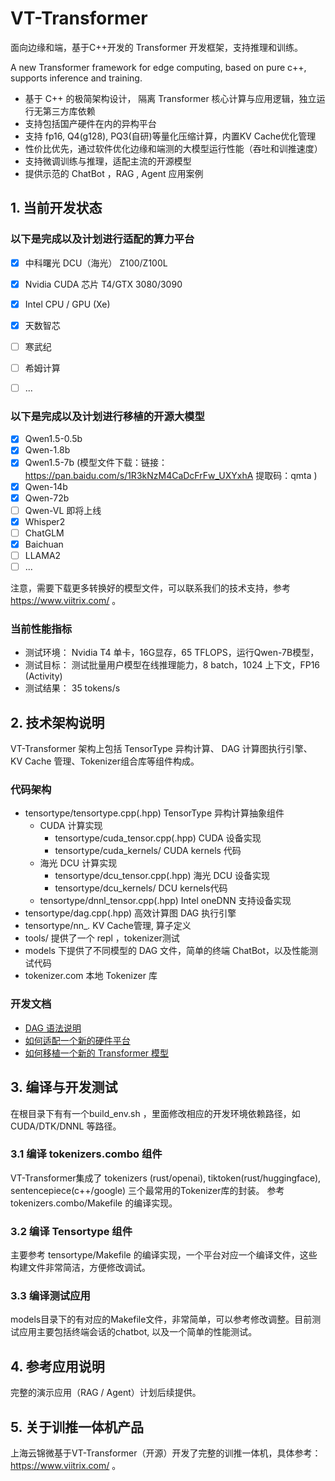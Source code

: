 # VT-Transformer
面向边缘和端，基于C++开发的 Transformer 开发框架，支持推理和训练。

A new Transformer framework for edge computing, based on pure c++, supports inference and training.

- 基于 C++ 的极简架构设计， 隔离 Transformer 核心计算与应用逻辑，独立运行无第三方库依赖
- 支持包括国产硬件在内的异构平台
- 支持 fp16, Q4(g128), PQ3(自研)等量化压缩计算，内置KV Cache优化管理
- 性价比优先，通过软件优化边缘和端测的大模型运行性能（吞吐和训推速度）
- 支持微调训练与推理，适配主流的开源模型
- 提供示范的 ChatBot ，RAG  , Agent 应用案例

## 1. 当前开发状态

### 以下是完成以及计划进行适配的算力平台

- [x] 中科曙光 DCU（海光） Z100/Z100L 
- [x] Nvidia CUDA 芯片 T4/GTX 3080/3090
- [x] Intel CPU / GPU (Xe) 
- [x] 天数智芯
- [ ] 寒武纪
- [ ] 希姆计算
- [ ] ... 


### 以下是完成以及计划进行移植的开源大模型

- [x] Qwen1.5-0.5b
- [x] Qwen-1.8b 
- [x] Qwen1.5-7b  (模型文件下载：链接：https://pan.baidu.com/s/1R3kNzM4CaDcFrFw_UXYxhA 提取码：qmta )
- [x] Qwen-14b 
- [x] Qwen-72b
- [ ] Qwen-VL 即将上线
- [x] Whisper2
- [ ] ChatGLM
- [x] Baichuan
- [ ] LLAMA2
- [ ] ...

注意，需要下载更多转换好的模型文件，可以联系我们的技术支持，参考 https://www.viitrix.com/ 。

###  当前性能指标

* 测试环境： Nvidia T4 单卡，16G显存，65 TFLOPS，运行Qwen-7B模型，
* 测试目标： 测试批量用户模型在线推理能力，8 batch，1024 上下文，FP16 (Activity)
* 测试结果： 35 tokens/s

## 2. 技术架构说明

VT-Transformer 架构上包括 TensorType 异构计算、 DAG 计算图执行引擎、 KV Cache 管理、Tokenizer组合库等组件构成。

### 代码架构
* tensortype/tensortype.cpp(.hpp)  TensorType 异构计算抽象组件
  * CUDA 计算实现
    * tensortype/cuda_tensor.cpp(.hpp) CUDA 设备实现
    * tensortype/cuda_kernels/  CUDA kernels 代码
  * 海光 DCU 计算实现
    * tensortype/dcu_tensor.cpp(.hpp) 海光 DCU 设备实现
    * tensortype/dcu_kernels/ DCU kernels代码
  * tensortype/dnnl_tensor.cpp(.hpp) Intel oneDNN 支持设备实现 
* tensortype/dag.cpp(.hpp) 高效计算图 DAG 执行引擎
* tensortype/nn_*.*  KV Cache管理, 算子定义
* tools/ 提供了一个 repl ，tokenizer测试
* models 下提供了不同模型的 DAG 文件，简单的终端 ChatBot，以及性能测试代码 
* tokenizer.com 本地 Tokenizer 库

### 开发文档

* [DAG 语法说明](docs/DAG_reference.md)
* [如何适配一个新的硬件平台](docs/new_platform.md)
* [如何移植一个新的 Transformer 模型](docs/porting_model.md)

## 3. 编译与开发测试 

在根目录下有有一个build_env.sh ，里面修改相应的开发环境依赖路径，如 CUDA/DTK/DNNL 等路径。

### 3.1 编译 tokenizers.combo 组件

VT-Transformer集成了 tokenizers (rust/openai), tiktoken(rust/huggingface), sentencepiece(c++/google) 三个最常用的Tokenizer库的封装。
参考 tokenizers.combo/Makefile 的编译实现。

### 3.2 编译 Tensortype 组件

主要参考 tensortype/Makefile 的编译实现，一个平台对应一个编译文件，这些构建文件非常简洁，方便修改调试。

### 3.3 编译测试应用

models目录下的有对应的Makefile文件，非常简单，可以参考修改调整。目前测试应用主要包括终端会话的chatbot, 以及一个简单的性能测试。

## 4. 参考应用说明 

完整的演示应用（RAG / Agent）计划后续提供。

## 5. 关于训推一体机产品 

上海云锦微基于VT-Transformer（开源）开发了完整的训推一体机，具体参考：https://www.viitrix.com/ 。
